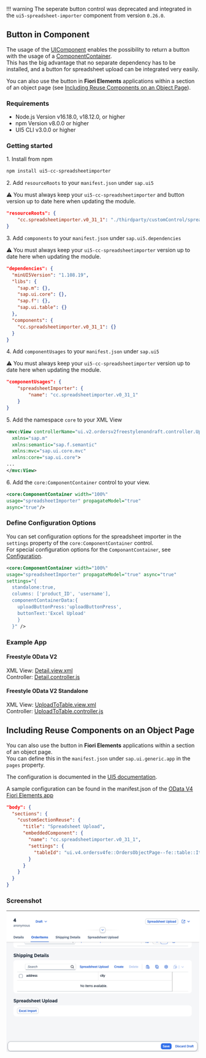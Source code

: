
!!! warning
      The seperate button control was deprecated and integrated in the `ui5-spreadsheet-importer` component from version `0.26.0`.


## Button in Component

The usage of the [UIComponent](https://sapui5.hana.ondemand.com/sdk/#/api/sap.ui.core.UIComponent) enables the possibility to return a button with the usage of a [ComponentContainer](https://sapui5.hana.ondemand.com/sdk/#/api/sap.ui.core.ComponentContainer).  
This has the big advantage that no separate dependency has to be installed, and a button for spreadsheet upload can be integrated very easily.

You can also use the button in **Fiori Elements** applications within a section of an object page (see [Including Reuse Components on an Object Page](#including-reuse-components-on-an-object-page)).

### Requirements

- Node.js Version v16.18.0, v18.12.0, or higher  
- npm Version v8.0.0 or higher
- UI5 CLI v3.0.0 or higher

### Getting started

1\. Install from npm

```sh
npm install ui5-cc-spreadsheetimporter
```

2\. Add `resourceRoots` to your `manifest.json` under `sap.ui5`
   
⚠️ You must always keep your `ui5-cc-spreadsheetimporter` and button version up to date here when updating the module.

```json
"resourceRoots": {
    "cc.spreadsheetimporter.v0_31_1": "./thirdparty/customControl/spreadsheetImporter/v0_31_1"
}
```

3\. Add `components` to your `manifest.json` under `sap.ui5.dependencies`
   
⚠️ You must always keep your `ui5-cc-spreadsheetimporter` version up to date here when updating the module.

```json
"dependencies": {
  "minUI5Version": "1.108.19",
  "libs": {
    "sap.m": {},
    "sap.ui.core": {},
    "sap.f": {},
    "sap.ui.table": {}
  },
  "components": {
    "cc.spreadsheetimporter.v0_31_1": {}
  }
}
```

4\. Add `componentUsages` to your `manifest.json` under `sap.ui5`
   
⚠️ You must always keep your `ui5-cc-spreadsheetimporter` version up to date here when updating the module.

```json
"componentUsages": {
    "spreadsheetImporter": {
        "name": "cc.spreadsheetimporter.v0_31_1"
    }
}
```

5\. Add the namespace `core` to your XML View

```xml
<mvc:View controllerName="ui.v2.ordersv2freestylenondraft.controller.UploadToTable"
  xmlns="sap.m"
  xmlns:semantic="sap.f.semantic"
  xmlns:mvc="sap.ui.core.mvc"
  xmlns:core="sap.ui.core">
...
</mvc:View>
```

6\. Add the `core:ComponentContainer` control to your view.

```xml
<core:ComponentContainer width="100%" 
usage="spreadsheetImporter" propagateModel="true" 
async="true"/>
```

### Define Configuration Options

You can set configuration options for the spreadsheet importer in the `settings` property of the `core:ComponentContainer` control.  
For special configuration options for the `ComponantContainer`, see [Configuration](Configuration.md#componentcontainerdata).

```xml
<core:ComponentContainer width="100%" 
usage="spreadsheetImporter" propagateModel="true" async="true" 
settings="{
  standalone:true,
  columns: ['product_ID', 'username'],
  componentContainerData:{
    uploadButtonPress:'uploadButtonPress',
    buttonText:'Excel Upload'
    }
  }" />
```

### Example App

#### Freestyle OData V2

XML View: [Detail.view.xml](https://github.com/marianfoo/ui5-cc-spreadsheetimporter/blob/main/examples/packages/ordersv2freestylenondraft/webapp/view/Detail.view.xml)  
Controller: [Detail.controller.js](https://github.com/marianfoo/ui5-cc-spreadsheetimporter/blob/main/examples/packages/ordersv2freestylenondraft/webapp/controller/Detail.controller.js)

#### Freestyle OData V2 Standalone

XML View: [UploadToTable.view.xml](https://github.com/marianfoo/ui5-cc-spreadsheetimporter/blob/main/examples/packages/ordersv2freestylenondraft/webapp/view/UploadToTable.view.xml)  
Controller: [UploadToTable.controller.js](https://github.com/marianfoo/ui5-cc-spreadsheetimporter/blob/main/examples/packages/ordersv2freestylenondraft/webapp/controller/UploadToTable.controller.js)

## Including Reuse Components on an Object Page

You can also use the button in **Fiori Elements** applications within a section of an object page.  
You can define this in the `manifest.json` under `sap.ui.generic.app` in the `pages` property.

The configuration is documented in the [UI5 documentation](https://sapui5.hana.ondemand.com/sdk/#/topic/d869d7ab3caa48b2a20dc20dfa248380).

A sample configuration can be found in the manifest.json of the [OData V4 Fiori Elements app](https://github.com/marianfoo/ui5-cc-spreadsheetimporter/blob/main/examples/packages/ordersv4fe/webapp/manifest.json)

```json
"body": {
  "sections": {
    "customSectionReuse": {
      "title": "Spreadsheet Upload",
      "embeddedComponent": {
        "name": "cc.spreadsheetimporter.v0_31_1",
        "settings": {
          "tableId": "ui.v4.ordersv4fe::OrdersObjectPage--fe::table::Items::LineItem-innerTable"
        }
      }
    }
  }
}
```

### Screenshot

![Screenshot](../images/reusecomponentFE.jpg)
